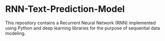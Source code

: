 # RNN-Text-Prediction-Model
This repository contains a Recurrent Neural Network (RNN) implemented using Python and deep learning libraries for the purpose of sequential data modeling.
